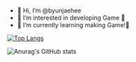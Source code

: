 - 👋 Hi, I’m @byunjaehee  
- 👀 I’m interested in developing Game 💞️   
- 🌱 I’m currently learning making Game!💞️       
  
<!--- 
byunjaehee/byunjaehee is a ✨ special ✨ repository because its `README.md` (this file) appears on your GitHub profile.
You can click the Preview link to take a look at your changes. 
--->
[![Top Langs](https://github-readme-stats.vercel.app/api/top-langs/?username=byunjaehee&layout=compact)](https://github.com/byunjaehee/github-readme-stats)

![Anurag's GitHub stats](https://github-readme-stats.vercel.app/api?username=byunjaehee&show_icons=true&theme=radical)
   
